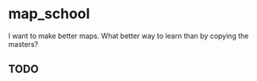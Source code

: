 # map_school

I want to make better maps. What better way to learn than by copying the masters?

## TODO
